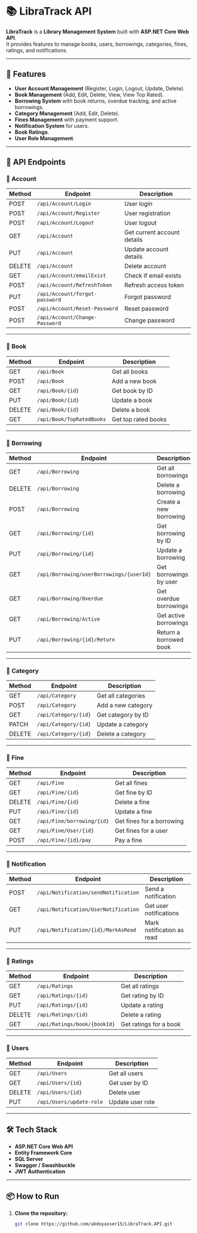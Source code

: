 # 📚 LibraTrack API

**LibraTrack** is a **Library Management System** built with **ASP.NET Core Web API**.  
It provides features to manage books, users, borrowings, categories, fines, ratings, and notifications.

---

## 🚀 Features
- **User Account Management** (Register, Login, Logout, Update, Delete).
- **Book Management** (Add, Edit, Delete, View, View Top Rated).
- **Borrowing System** with book returns, overdue tracking, and active borrowings.
- **Category Management** (Add, Edit, Delete).
- **Fines Management** with payment support.
- **Notification System** for users.
- **Book Ratings**.
- **User Role Management**.

---

## 📂 API Endpoints

### 🔹 **Account**
| Method | Endpoint | Description |
|--------|----------|-------------|
| POST   | `/api/Account/Login` | User login |
| POST   | `/api/Account/Register` | User registration |
| POST   | `/api/Account/Logout` | User logout |
| GET    | `/api/Account` | Get current account details |
| PUT    | `/api/Account` | Update account details |
| DELETE | `/api/Account` | Delete account |
| GET    | `/api/Account/emailExist` | Check if email exists |
| POST   | `/api/Account/RefreshToken` | Refresh access token |
| PUT    | `/api/Account/forgot-password` | Forgot password |
| POST   | `/api/Account/Reset-Password` | Reset password |
| POST   | `/api/Account/Change-Password` | Change password |

---

### 🔹 **Book**
| Method | Endpoint | Description |
|--------|----------|-------------|
| GET    | `/api/Book` | Get all books |
| POST   | `/api/Book` | Add a new book |
| GET    | `/api/Book/{id}` | Get book by ID |
| PUT    | `/api/Book/{id}` | Update a book |
| DELETE | `/api/Book/{id}` | Delete a book |
| GET    | `/api/Book/TopRatedBooks` | Get top rated books |

---

### 🔹 **Borrowing**
| Method | Endpoint | Description |
|--------|----------|-------------|
| GET    | `/api/Borrowing` | Get all borrowings |
| DELETE | `/api/Borrowing` | Delete a borrowing |
| POST   | `/api/Borrowing` | Create a new borrowing |
| GET    | `/api/Borrowing/{id}` | Get borrowing by ID |
| PUT    | `/api/Borrowing/{id}` | Update a borrowing |
| GET    | `/api/Borrowing/userBorrowings/{userId}` | Get borrowings by user |
| GET    | `/api/Borrowing/Overdue` | Get overdue borrowings |
| GET    | `/api/Borrowing/Active` | Get active borrowings |
| PUT    | `/api/Borrowing/{id}/Return` | Return a borrowed book |

---

### 🔹 **Category**
| Method | Endpoint | Description |
|--------|----------|-------------|
| GET    | `/api/Category` | Get all categories |
| POST   | `/api/Category` | Add a new category |
| GET    | `/api/Category/{id}` | Get category by ID |
| PATCH  | `/api/Category/{id}` | Update a category |
| DELETE | `/api/Category/{id}` | Delete a category |

---

### 🔹 **Fine**
| Method | Endpoint | Description |
|--------|----------|-------------|
| GET    | `/api/Fine` | Get all fines |
| GET    | `/api/Fine/{id}` | Get fine by ID |
| DELETE | `/api/Fine/{id}` | Delete a fine |
| PUT    | `/api/Fine/{id}` | Update a fine |
| GET    | `/api/Fine/borrowing/{id}` | Get fines for a borrowing |
| GET    | `/api/Fine/User/{id}` | Get fines for a user |
| POST   | `/api/Fine/{id}/pay` | Pay a fine |

---

### 🔹 **Notification**
| Method | Endpoint | Description |
|--------|----------|-------------|
| POST   | `/api/Notification/sendNotification` | Send a notification |
| GET    | `/api/Notification/UserNotification` | Get user notifications |
| PUT    | `/api/Notification/{id}/MarkAsRead` | Mark notification as read |

---

### 🔹 **Ratings**
| Method | Endpoint | Description |
|--------|----------|-------------|
| GET    | `/api/Ratings` | Get all ratings |
| GET    | `/api/Ratings/{id}` | Get rating by ID |
| PUT    | `/api/Ratings/{id}` | Update a rating |
| DELETE | `/api/Ratings/{id}` | Delete a rating |
| GET    | `/api/Ratings/book/{bookId}` | Get ratings for a book |

---

### 🔹 **Users**
| Method | Endpoint | Description |
|--------|----------|-------------|
| GET    | `/api/Users` | Get all users |
| GET    | `/api/Users/{id}` | Get user by ID |
| DELETE | `/api/Users/{id}` | Delete user |
| PUT    | `/api/Users/update-role` | Update user role |

---

## 🛠️ Tech Stack
- **ASP.NET Core Web API**
- **Entity Framework Core**
- **SQL Server**
- **Swagger / Swashbuckle**
- **JWT Authentication**

---

## 📦 How to Run
1. **Clone the repository:**
   ```bash
   git clone https://github.com/abdoyasser15/LibraTrack.API.git
